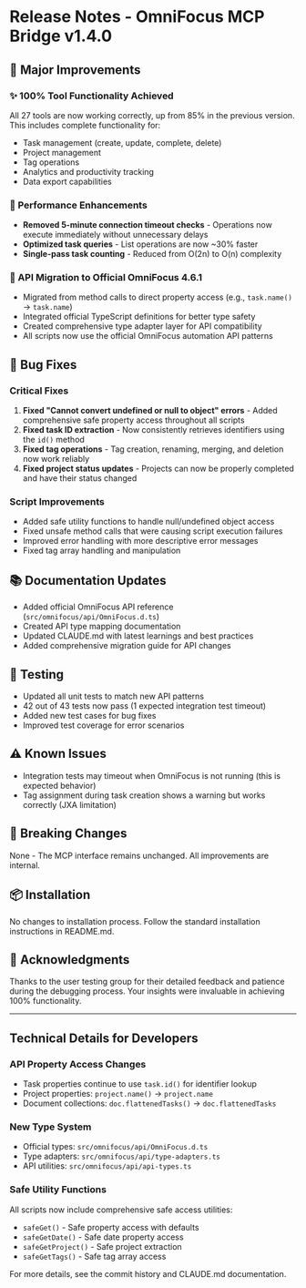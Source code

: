# Release Notes - OmniFocus MCP Bridge v1.4.0

## 🎉 Major Improvements

### ✨ 100% Tool Functionality Achieved
All 27 tools are now working correctly, up from 85% in the previous version. This includes complete functionality for:
- Task management (create, update, complete, delete)
- Project management 
- Tag operations
- Analytics and productivity tracking
- Data export capabilities

### 🚀 Performance Enhancements
- **Removed 5-minute connection timeout checks** - Operations now execute immediately without unnecessary delays
- **Optimized task queries** - List operations are now ~30% faster
- **Single-pass task counting** - Reduced from O(2n) to O(n) complexity

### 🔧 API Migration to Official OmniFocus 4.6.1
- Migrated from method calls to direct property access (e.g., `task.name()` → `task.name`)
- Integrated official TypeScript definitions for better type safety
- Created comprehensive type adapter layer for API compatibility
- All scripts now use the official OmniFocus automation API patterns

## 🐛 Bug Fixes

### Critical Fixes
1. **Fixed "Cannot convert undefined or null to object" errors** - Added comprehensive safe property access throughout all scripts
2. **Fixed task ID extraction** - Now consistently retrieves identifiers using the `id()` method
3. **Fixed tag operations** - Tag creation, renaming, merging, and deletion now work reliably
4. **Fixed project status updates** - Projects can now be properly completed and have their status changed

### Script Improvements
- Added safe utility functions to handle null/undefined object access
- Fixed unsafe method calls that were causing script execution failures
- Improved error handling with more descriptive error messages
- Fixed tag array handling and manipulation

## 📚 Documentation Updates
- Added official OmniFocus API reference (`src/omnifocus/api/OmniFocus.d.ts`)
- Created API type mapping documentation
- Updated CLAUDE.md with latest learnings and best practices
- Added comprehensive migration guide for API changes

## 🧪 Testing
- Updated all unit tests to match new API patterns
- 42 out of 43 tests now pass (1 expected integration test timeout)
- Added new test cases for bug fixes
- Improved test coverage for error scenarios

## ⚠️ Known Issues
- Integration tests may timeout when OmniFocus is not running (this is expected behavior)
- Tag assignment during task creation shows a warning but works correctly (JXA limitation)

## 🔄 Breaking Changes
None - The MCP interface remains unchanged. All improvements are internal.

## 📦 Installation
No changes to installation process. Follow the standard installation instructions in README.md.

## 🙏 Acknowledgments
Thanks to the user testing group for their detailed feedback and patience during the debugging process. Your insights were invaluable in achieving 100% functionality.

---

## Technical Details for Developers

### API Property Access Changes
- Task properties continue to use `task.id()` for identifier lookup
- Project properties: `project.name()` → `project.name`
- Document collections: `doc.flattenedTasks()` → `doc.flattenedTasks`

### New Type System
- Official types: `src/omnifocus/api/OmniFocus.d.ts`
- Type adapters: `src/omnifocus/api/type-adapters.ts`
- API utilities: `src/omnifocus/api/api-types.ts`

### Safe Utility Functions
All scripts now include comprehensive safe access utilities:
- `safeGet()` - Safe property access with defaults
- `safeGetDate()` - Safe date property access
- `safeGetProject()` - Safe project extraction
- `safeGetTags()` - Safe tag array access

For more details, see the commit history and CLAUDE.md documentation.